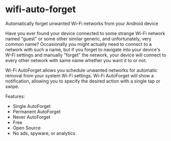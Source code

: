 wifi-auto-forget
================

Automatically forget unwanted Wi-Fi networks from your Android device

Have you ever found your device connected to some strange Wi-Fi network named "guest" or some other similar generic, and unfortunately, very common name? Occasionally you might actually need to connect to a network with such a name, but if you forget to navigate into your device's W-Fi settings and manually "forget" the network, your device will connect to every other network with same name whether you want it to or not.

Wi-Fi AutoForget allows you schedule unwanted networks for automatic removal from your system Wi-Fi settings. Wi-Fi AutoForget will show a notification, allowing you to specify the desired action with a single tap or swipe.

Features:
* Single AutoForget
* Permanent AutoForget
* Never AutoForget
* Free
* Open Source
* No ads, spyware, or analytics
